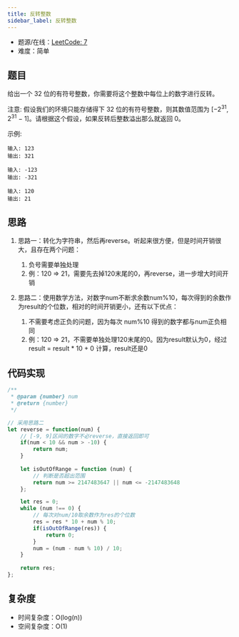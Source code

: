 ```yaml
---
title: 反转整数
sidebar_label: 反转整数
---
```


- 题源/在线：[LeetCode: 7](https://leetcode-cn.com/problems/reverse-integer/)
- 难度：简单

## 题目

给出一个 32 位的有符号整数，你需要将这个整数中每位上的数字进行反转。

注意: 假设我们的环境只能存储得下 32 位的有符号整数，则其数值范围为 [−2<sup>31</sup>,  2<sup>31</sup> − 1]。请根据这个假设，如果反转后整数溢出那么就返回 0。


示例:

```text
输入: 123
输出: 321
```

```text
输入: -123
输出: -321
```

```text
输入: 120
输出: 21
```

## 思路

1. 思路一：转化为字符串，然后再reverse。听起来很方便，但是时间开销很大，且存在两个问题：
    1. 负号需要单独处理
    2. 例：120 => 21，需要先去掉120末尾的0，再reverse，进一步增大时间开销

2. 思路二：使用数学方法，对数字num不断求余数num%10，每次得到的余数作为result的个位数，相对的时间开销更小，还有以下优点：
    1. 不需要考虑正负的问题，因为每次 num%10 得到的数字都与num正负相同
    2. 例：120 => 21，不需要单独处理120末尾的0。因为result默认为0，经过 result = result * 10 + 0 计算，result还是0
    

## 代码实现

```js
/**
 * @param {number} num
 * @return {number}
 */

// 采用思路二
let reverse = function(num) {
    // [-9, 9]区间的数字不必reverse，直接返回即可
    if(num < 10 && num > -10) {
        return num;
    }
    
    let isOutOfRange = function (num) {
        // 判断是否超出范围
        return num >= 2147483647 || num <= -2147483648
    };

    let res = 0;
    while (num !== 0) {
        // 每次对num/10取余数作为res的个位数
        res = res * 10 + num % 10;
        if(isOutOfRange(res)) {
            return 0;
        }
        num = (num - num % 10) / 10;
    }
    
    return res;
};
```

## 复杂度

- 时间复杂度：O(log(n))
- 空间复杂度：O(1)
